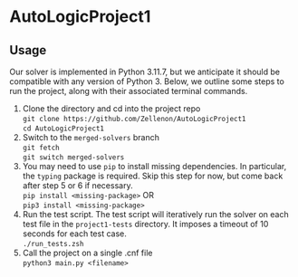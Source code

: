 # AutoLogicProject1

## Usage

Our solver is implemented in Python 3.11.7, but we anticipate it should be compatible with any version of Python 3.
Below, we outline some steps to run the project, along with their associated terminal commands. 

1. Clone the directory and cd into the project repo \
   `git clone https://github.com/Zellenon/AutoLogicProject1` \
   `cd AutoLogicProject1`
3. Switch to the `merged-solvers` branch \
    `git fetch` \
    `git switch merged-solvers`
4. You may need to use `pip` to install missing dependencies. In particular, the `typing` package is required. Skip this step for now, but come back after step 5 or 6 if necessary.  \
    `pip install <missing-package>` OR \
    `pip3 install <missing-package>`
5. Run the test script. The test script will iteratively run the solver on each test 
   file in the `project1-tests` directory. It imposes a timeout of 10 seconds for each test case. \
    `./run_tests.zsh`
6. Call the project on a single .cnf file \
    `python3 main.py <filename>`

